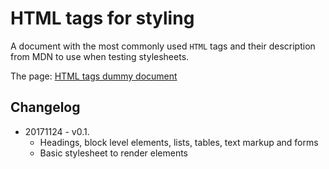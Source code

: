 # HTML tags for styling

A document with the most commonly used `HTML` tags and their description from MDN to use when testing stylesheets.

The page: [HTML tags dummy document](https://github.com/insomnux/html-tags-dummy)

## Changelog

+ 20171124 - v0.1. 
  - Headings, block level elements, lists, tables, text markup and forms
  - Basic stylesheet to render elements
